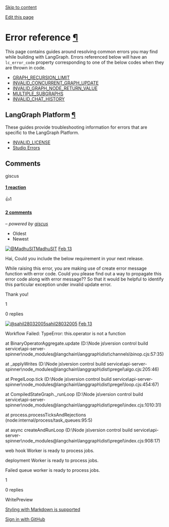 [Skip to content](https://langchain-ai.github.io/langgraph/troubleshooting/errors/#error-reference)

[Edit this page](https://github.com/langchain-ai/langgraph/edit/main/docs/docs/troubleshooting/errors/index.md "Edit this page")

# Error reference [¶](https://langchain-ai.github.io/langgraph/troubleshooting/errors/\#error-reference "Permanent link")

This page contains guides around resolving common errors you may find while building with LangGraph.
Errors referenced below will have an `lc_error_code` property corresponding to one of the below codes when they are thrown in code.

- [GRAPH\_RECURSION\_LIMIT](https://langchain-ai.github.io/langgraph/troubleshooting/errors/GRAPH_RECURSION_LIMIT/)
- [INVALID\_CONCURRENT\_GRAPH\_UPDATE](https://langchain-ai.github.io/langgraph/troubleshooting/errors/INVALID_CONCURRENT_GRAPH_UPDATE/)
- [INVALID\_GRAPH\_NODE\_RETURN\_VALUE](https://langchain-ai.github.io/langgraph/troubleshooting/errors/INVALID_GRAPH_NODE_RETURN_VALUE/)
- [MULTIPLE\_SUBGRAPHS](https://langchain-ai.github.io/langgraph/troubleshooting/errors/MULTIPLE_SUBGRAPHS/)
- [INVALID\_CHAT\_HISTORY](https://langchain-ai.github.io/langgraph/troubleshooting/errors/INVALID_CHAT_HISTORY/)

## LangGraph Platform [¶](https://langchain-ai.github.io/langgraph/troubleshooting/errors/\#langgraph-platform "Permanent link")

These guides provide troubleshooting information for errors that are specific to the LangGraph Platform.

- [INVALID\_LICENSE](https://langchain-ai.github.io/langgraph/troubleshooting/errors/INVALID_LICENSE/)
- [Studio Errors](https://langchain-ai.github.io/langgraph/troubleshooting/studio/)

## Comments

giscus

#### [1 reaction](https://github.com/langchain-ai/langgraph/discussions/3302)

👍1

#### [2 comments](https://github.com/langchain-ai/langgraph/discussions/3302)

_– powered by [giscus](https://giscus.app/)_

- Oldest
- Newest

[![@MadhuSIT](https://avatars.githubusercontent.com/u/92384937?v=4)MadhuSIT](https://github.com/MadhuSIT) [Feb 13](https://github.com/langchain-ai/langgraph/discussions/3302#discussioncomment-12191292)

Hai, Could you include the below requirement in your next release.

While raising this error, you are making use of create error message function with error code. Could you please find out a way to propagate this error code along with error message?? So that it would be helpful to identify this particular exception under invalid update error.

Thank you!

1

0 replies

[![@sahil28032005](https://avatars.githubusercontent.com/u/112303894?u=fa4261b0729127d8e76f6887c0a71207dfc6eebe&v=4)sahil28032005](https://github.com/sahil28032005) [Feb 13](https://github.com/langchain-ai/langgraph/discussions/3302#discussioncomment-12192540)

Workflow Failed: TypeError: this.operator is not a function

at BinaryOperatorAggregate.update (D:\\Node js\\version control build service\\api-server-spinner\\node\_modules@langchain\\langgraph\\dist\\channels\\binop.cjs:57:35)

at \_applyWrites (D:\\Node js\\version control build service\\api-server-spinner\\node\_modules@langchain\\langgraph\\dist\\pregel\\algo.cjs:205:46)

at PregelLoop.tick (D:\\Node js\\version control build service\\api-server-spinner\\node\_modules@langchain\\langgraph\\dist\\pregel\\loop.cjs:454:67)

at CompiledStateGraph.\_runLoop (D:\\Node js\\version control build service\\api-server-spinner\\node\_modules@langchain\\langgraph\\dist\\pregel\\index.cjs:1010:31)

at process.processTicksAndRejections (node:internal/process/task\_queues:95:5)

at async createAndRunLoop (D:\\Node js\\version control build service\\api-server-spinner\\node\_modules@langchain\\langgraph\\dist\\pregel\\index.cjs:908:17)

web hook Worker is ready to process jobs.

deployment Worker is ready to process jobs.

Failed queue worker is ready to process jobs.

1

0 replies

WritePreview

[Styling with Markdown is supported](https://guides.github.com/features/mastering-markdown/ "Styling with Markdown is supported")

[Sign in with GitHub](https://giscus.app/api/oauth/authorize?redirect_uri=https%3A%2F%2Flangchain-ai.github.io%2Flanggraph%2Ftroubleshooting%2Ferrors%2F)
